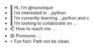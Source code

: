 - 👋 Hi, I’m @nurunique
- 👀 I’m interested in ...python
- 🌱 I’m currently learning ...python and c
- 💞️ I’m looking to collaborate on ...
- 📫 How to reach me ...
- 😄 Pronouns: ...
- ⚡ Fun fact: Path not be clean.

<!---
nurunique/nurunique is a ✨ special ✨ repository because its `README.md` (this file) appears on your GitHub profile.
You can click the Preview link to take a look at your changes.
--->
